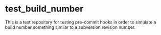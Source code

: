 # test_build_number
This is a test repository for testing pre-commit hooks in order to simulate a build number something similar to a subversion revision number.


